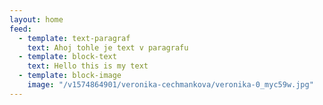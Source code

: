 ```yaml
---
layout: home
feed:
  - template: text-paragraf
    text: Ahoj tohle je text v paragrafu
  - template: block-text
    text: Hello this is my text
  - template: block-image
    image: "/v1574864901/veronika-cechmankova/veronika-0_myc59w.jpg"
---
```

